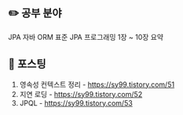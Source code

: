 ## ✏️ 공부 분야
JPA
자바 ORM 표준 JPA 프로그래밍 1장 ~ 10장 요약
<br>

## 📗 포스팅
1. 영속성 컨텍스트 정리 - https://sy99.tistory.com/51
2. 지연 로딩 - https://sy99.tistory.com/52
3. JPQL - https://sy99.tistory.com/53
<br>

